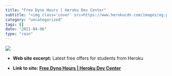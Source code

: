 ```yaml
---
title: "Free Dyno Hours | Heroku Dev Center"
subtitle: "<img class='cover' src=https://www.herokucdn.com/images/og.png>"
category: "uncategorized"
tags: []
date: "2021-04-06"
type: "rain"
---
```

<img class="cover" src=https://www.herokucdn.com/images/og.png>



* **Web site excerpt:** Latest free offers for students from Heroku

* **Link to site:** **[Free Dyno Hours | Heroku Dev Center](https://devcenter.heroku.com/articles/free-dyno-hours)**